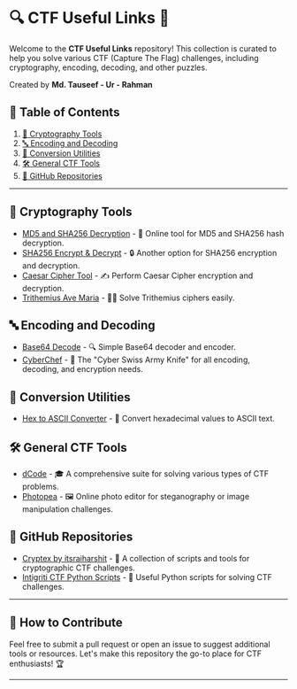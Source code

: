 # 🔍 CTF Useful Links 🚩

Welcome to the **CTF Useful Links** repository! This collection is curated to help you solve various CTF (Capture The Flag) challenges, including cryptography, encoding, decoding, and other puzzles. 

Created by **Md. Tauseef - Ur - Rahman**

## 📑 Table of Contents
1. [🔐 Cryptography Tools](#cryptography-tools)
2. [🔤 Encoding and Decoding](#encoding-and-decoding)
3. [🔄 Conversion Utilities](#conversion-utilities)
4. [🛠️ General CTF Tools](#general-ctf-tools)
5. [📂 GitHub Repositories](#github-repositories)

---

## 🔐 Cryptography Tools
- [MD5 and SHA256 Decryption](https://md5decrypt.net/en/Sha256/) - 🧩 Online tool for MD5 and SHA256 hash decryption.
- [SHA256 Encrypt & Decrypt](https://10015.io/tools/sha256-encrypt-decrypt) - 🔒 Another option for SHA256 encryption and decryption.
- [Caesar Cipher Tool](https://cryptii.com/pipes/caesar-cipher) - ✍️ Perform Caesar Cipher encryption and decryption.
- [Trithemius Ave Maria](https://www.dcode.fr/trithemius-ave-maria?__r=1.91e3e740580975980e3d5f5dba20e400) - 🧙‍♂️ Solve Trithemius ciphers easily.

## 🔤 Encoding and Decoding
- [Base64 Decode](https://www.base64decode.org/) - 🔍 Simple Base64 decoder and encoder.
- [CyberChef](https://gchq.github.io/CyberChef/) - 🔧 The "Cyber Swiss Army Knife" for all encoding, decoding, and encryption needs.

## 🔄 Conversion Utilities
- [Hex to ASCII Converter](https://www.rapidtables.com/convert/number/hex-to-ascii.html) - 🔢 Convert hexadecimal values to ASCII text.

## 🛠️ General CTF Tools
- [dCode](https://www.dcode.fr/en) - 🎓 A comprehensive suite for solving various types of CTF problems.
- [Photopea](https://www.photopea.com/) - 🖼️ Online photo editor for steganography or image manipulation challenges.

## 📂 GitHub Repositories
- [Cryptex by itsraiharshit](https://github.com/itsraiharshit/cryptex) - 📜 A collection of scripts and tools for cryptographic CTF challenges.
- [Intigriti CTF Python Scripts](https://github.com/Tamcode/intigriti-ctf/blob/master/ctf.py) - 🐍 Useful Python scripts for solving CTF challenges.

---

## 🤝 How to Contribute
Feel free to submit a pull request or open an issue to suggest additional tools or resources. Let's make this repository the go-to place for CTF enthusiasts! 🏆

---

